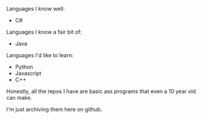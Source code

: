 Languages I know well:

- C#

Languages I know a fair bit of:

- Java

Languages I'd like to learn:

- Python
- Javascript
- C++




Honestly, all the repos I have are basic ass programs that even a 10 year old can make. 


I'm just archiving them here on github.
